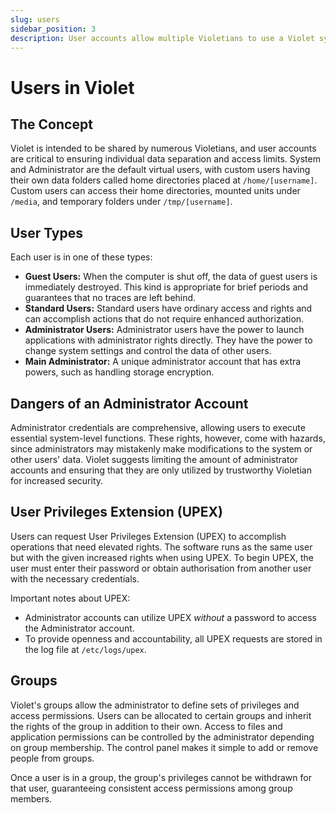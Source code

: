 ```yaml
---
slug: users
sidebar_position: 3
description: User accounts allow multiple Violetians to use a Violet system.
---
```


# Users in Violet

## The Concept

Violet is intended to be shared by numerous Violetians, and user accounts are critical to
ensuring individual data separation and access limits. System and Administrator are the
default virtual users, with custom users having their own data folders called home
directories placed at `/home/[username]`. Custom users can access their home directories,
mounted units under `/media`, and temporary folders under `/tmp/[username]`.

## User Types

Each user is in one of these types:

- **Guest Users:** When the computer is shut off, the data of guest users is immediately destroyed. This kind is appropriate for brief periods and guarantees that no traces are left behind.
- **Standard Users:** Standard users have ordinary access and rights and can accomplish actions that do not require enhanced authorization.
- **Administrator Users:** Administrator users have the power to launch applications with administrator rights directly. They have the power to change system settings and control the data of other users.
- **Main Administrator:** A unique administrator account that has extra powers, such as handling storage encryption.

## Dangers of an Administrator Account

Administrator credentials are comprehensive, allowing users to execute essential
system-level functions. These rights, however, come with hazards, since administrators
may mistakenly make modifications to the system or other users' data. Violet suggests
limiting the amount of administrator accounts and ensuring that they are only utilized by
trustworthy Violetian for increased security.

## User Privileges Extension (UPEX)

Users can request User Privileges Extension (UPEX) to accomplish operations that need elevated rights. The software runs as the same user but with the given increased rights when using UPEX. To begin UPEX, the user must enter their password or obtain authorisation from another user with the necessary credentials.

Important notes about UPEX:

- Administrator accounts can utilize UPEX *without* a password to access the Administrator account.
- To provide openness and accountability, all UPEX requests are stored in the log file at `/etc/logs/upex`.

## Groups

Violet's groups allow the administrator to define sets of privileges and access
permissions. Users can be allocated to certain groups and inherit the rights of the group
in addition to their own. Access to files and application permissions can be controlled
by the administrator depending on group membership. The control panel makes it simple to
add or remove people from groups.

Once a user is in a group, the group's privileges cannot be withdrawn for that user,
guaranteeing consistent access permissions among group members.
